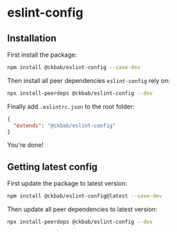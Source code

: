 # eslint-config

## Installation

First install the package:

```bash
npm install @ckbab/eslint-config --save-dev
```

Then install all peer dependencies `eslint-config` rely on:

```bash
npx install-peerdeps @ckbab/eslint-config --dev
```

Finally add `.eslintrc.json` to the root folder:

```json
{
  "extends": "@ckbab/eslint-config"
}
```

You're done!

## Getting latest config

First update the package to latest version:

```bash
npm install @ckbab/eslint-config@latest --save-dev
```

Then update all peer dependencies to latest version:

```bash
npx install-peerdeps @ckbab/eslint-config --dev
```
